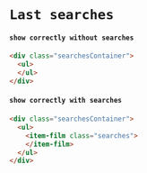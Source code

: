 # `Last searches`

#### `show correctly without searches`

```html
<div class="searchesContainer">
  <ul>
  </ul>
</div>

```

#### `show correctly with searches`

```html
<div class="searchesContainer">
  <ul>
    <item-film class="searches">
    </item-film>
  </ul>
</div>

```

